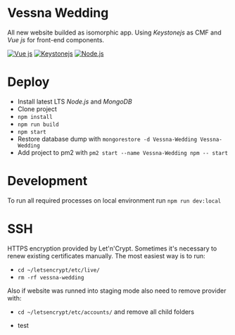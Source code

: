 # Vessna Wedding

All new website builded as isomorphic app. Using _Keystonejs_ as CMF and _Vue js_ for front-end components.

[![Vue js](https://image.ibb.co/jYMzWw/vuejs.png)](https://vuejs.org/v2/guide/) [![Keystonejs](https://image.ibb.co/cZN6Bw/keystonejs.png)](http://keystonejs.com/docs/) [![Node.js](https://image.ibb.co/g4FhjG/nodejs.png)](https://nodejs.org/en/docs/)

# Deploy

  - Install latest LTS _Node.js_ and _MongoDB_
  - Clone project
  - `npm install`
  - `npm run build`
  - `npm start`
  - Restore database dump with `mongorestore -d Vessna-Wedding Vessna-Wedding`
  - Add project to pm2 with `pm2 start --name Vessna-Wedding npm -- start`

# Development

To run all required processes on local environment run `npm run dev:local`

# SSH

HTTPS encryption provided by Let'n'Crypt. Sometimes it's necessary to renew existing certificates manually. The most easiest way is to run:

* `cd ~/letsencrypt/etc/live/`
* `rm -rf vessna-wedding`

Also if website was runned into staging mode also need to remove provider with:

* `cd ~/letsencrypt/etc/accounts/` and remove all child folders

* test
